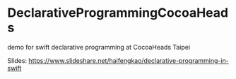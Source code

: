 # DeclarativeProgrammingCocoaHeads
demo for swift declarative programming at CocoaHeads Taipei


Slides: https://www.slideshare.net/haifengkao/declarative-programming-in-swift
